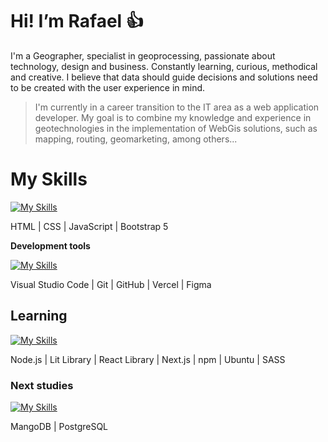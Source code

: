 # Hi! I’m Rafael :thumbsup:

I'm a Geographer, specialist in geoprocessing, passionate about technology, design and business. Constantly learning, curious, methodical and creative. I believe that data should guide decisions and solutions need to be created with the user experience in mind.

> I'm currently in a career transition to the IT area as a web application developer. My goal is to combine my knowledge and experience in geotechnologies in the implementation of WebGis solutions, such as mapping, routing, geomarketing, among others...

# My Skills 
[![My Skills](https://skillicons.dev/icons?i=html,css,js,bootstrap)](https://skillicons.dev)

HTML | CSS | JavaScript | Bootstrap 5

**Development tools**

[![My Skills](https://skillicons.dev/icons?i=vscode,git,github,vercel,figma)](https://skillicons.dev)

Visual Studio Code | Git | GitHub | Vercel | Figma

##  Learning 
[![My Skills](https://skillicons.dev/icons?i=nodejs,lit,react,nextjs,npm,ubuntu,sass)](https://skillicons.dev)

Node.js | Lit Library | React Library | Next.js | npm | Ubuntu | SASS

### Next studies 
[![My Skills](https://skillicons.dev/icons?i=mongodb,postgres)](https://skillicons.dev)

MangoDB | PostgreSQL
